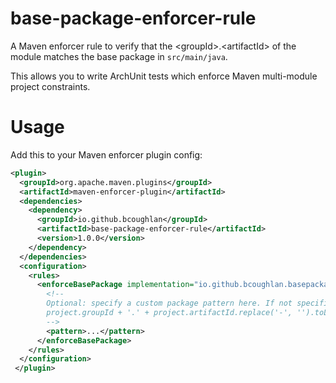 # base-package-enforcer-rule

A Maven enforcer rule to verify that the &lt;groupId>.&lt;artifactId> of the module matches the base package in `src/main/java`.

This allows you to write ArchUnit tests which enforce Maven multi-module project constraints.

# Usage

Add this to your Maven enforcer plugin config:

```xml
<plugin>
  <groupId>org.apache.maven.plugins</groupId>
  <artifactId>maven-enforcer-plugin</artifactId>
  <dependencies>
    <dependency>
      <groupId>io.github.bcoughlan</groupId>
      <artifactId>base-package-enforcer-rule</artifactId>
      <version>1.0.0</version>
    </dependency>
  </dependencies>
  <configuration>
    <rules>
      <enforceBasePackage implementation="io.github.bcoughlan.basepackageenforcerrule.BasePackageEnforcerRule">
        <!-- 
        Optional: specify a custom package pattern here. If not specified the default is:
        project.groupId + '.' + project.artifactId.replace('-', '').toLowerCase()
        -->
        <pattern>...</pattern>
      </enforceBasePackage>
    </rules>
  </configuration>
 </plugin>
 ```
 
